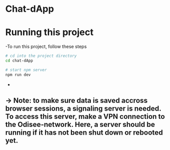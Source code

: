 # Chat-dApp
# Running this project

-To run this project, follow these steps

```bash
# cd into the project directory
cd chat-dApp

# start npm server
npm run dev
```
-
-> Note: to make sure data is saved accross browser sessions, a signaling server is needed. To access this server, make a VPN connection to the Odisee-network. Here, a server should be running if it has not been shut down or rebooted yet.
-



